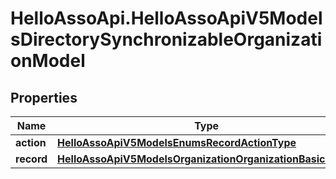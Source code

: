 # HelloAssoApi.HelloAssoApiV5ModelsDirectorySynchronizableOrganizationModel

## Properties

Name | Type | Description | Notes
------------ | ------------- | ------------- | -------------
**action** | [**HelloAssoApiV5ModelsEnumsRecordActionType**](HelloAssoApiV5ModelsEnumsRecordActionType.md) |  | [optional] 
**record** | [**HelloAssoApiV5ModelsOrganizationOrganizationBasicModel**](HelloAssoApiV5ModelsOrganizationOrganizationBasicModel.md) |  | [optional] 


